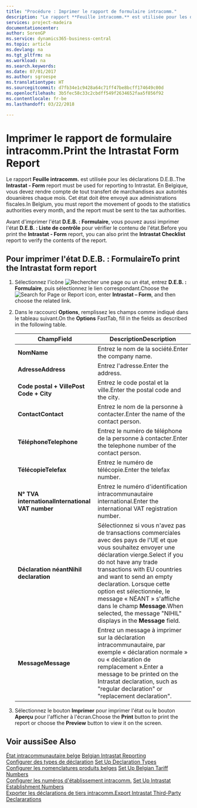 ```yaml
---
title: "Procédure : Imprimer le rapport de formulaire intracomm."
description: "Le rapport **Feuille intracomm.** est utilisée pour les déclarations D.E.B.. En Belgique, vous devez déclarer les mouvements de marchandises aux autorités statistiques mensuellement et la déclaration doit être envoyée aux autorités fiscales."
services: project-madeira
documentationcenter: 
author: SorenGP
ms.service: dynamics365-business-central
ms.topic: article
ms.devlang: na
ms.tgt_pltfrm: na
ms.workload: na
ms.search.keywords: 
ms.date: 07/01/2017
ms.author: sgroespe
ms.translationtype: HT
ms.sourcegitcommit: d7fb34e1c9428a64c71ff47be8bcff174649c00d
ms.openlocfilehash: 3b5fec58c33c2cbdff549f2634652faa5f856f92
ms.contentlocale: fr-be
ms.lasthandoff: 03/22/2018

---
```

# <a name="print-the-intrastat-form-report"></a><span data-ttu-id="7f287-104">Imprimer le rapport de formulaire intracomm.</span><span class="sxs-lookup"><span data-stu-id="7f287-104">Print the Intrastat Form Report</span></span>
<span data-ttu-id="7f287-105">Le rapport **Feuille intracomm.** est utilisée pour les déclarations D.E.B..</span><span class="sxs-lookup"><span data-stu-id="7f287-105">The **Intrastat - Form** report must be used for reporting to Intrastat.</span></span> <span data-ttu-id="7f287-106">En Belgique, vous devez rendre compte de tout transfert de marchandises aux autorités douanières chaque mois. Cet état doit être envoyé aux administrations fiscales.</span><span class="sxs-lookup"><span data-stu-id="7f287-106">In Belgium, you must report the movement of goods to the statistics authorities every month, and the report must be sent to the tax authorities.</span></span>  

<span data-ttu-id="7f287-107">Avant d'imprimer l'état **D.E.B. : Formulaire**, vous pouvez aussi imprimer l'état **D.E.B. : Liste de contrôle** pour vérifier le contenu de l'état.</span><span class="sxs-lookup"><span data-stu-id="7f287-107">Before you print the **Intrastat - Form** report, you can also print the **Intrastat Checklist** report to verify the contents of the report.</span></span>  

## <a name="to-print-the-intrastat-form-report"></a><span data-ttu-id="7f287-108">Pour imprimer l'état D.E.B. : Formulaire</span><span class="sxs-lookup"><span data-stu-id="7f287-108">To print the Intrastat form report</span></span>  

1.  <span data-ttu-id="7f287-109">Sélectionnez l'icône ![Rechercher une page ou un état](../../media/ui-search/search_small.png "icône Rechercher une page ou un état"), entrez **D.E.B. : Formulaire**, puis sélectionnez le lien correspondant.</span><span class="sxs-lookup"><span data-stu-id="7f287-109">Choose the ![Search for Page or Report](../../media/ui-search/search_small.png "Search for Page or Report icon") icon, enter **Intrastat – Form**, and then choose the related link.</span></span>  
2.  <span data-ttu-id="7f287-110">Dans le raccourci **Options**, remplissez les champs comme indiqué dans le tableau suivant.</span><span class="sxs-lookup"><span data-stu-id="7f287-110">On the **Options** FastTab, fill in the fields as described in the following table.</span></span>  

    |<span data-ttu-id="7f287-111">Champ</span><span class="sxs-lookup"><span data-stu-id="7f287-111">Field</span></span>|<span data-ttu-id="7f287-112">Description</span><span class="sxs-lookup"><span data-stu-id="7f287-112">Description</span></span>|  
    |---------------------------------|---------------------------------------|  
    |<span data-ttu-id="7f287-113">**Nom**</span><span class="sxs-lookup"><span data-stu-id="7f287-113">**Name**</span></span>|<span data-ttu-id="7f287-114">Entrez le nom de la société.</span><span class="sxs-lookup"><span data-stu-id="7f287-114">Enter the company name.</span></span>|  
    |<span data-ttu-id="7f287-115">**Adresse**</span><span class="sxs-lookup"><span data-stu-id="7f287-115">**Address**</span></span>|<span data-ttu-id="7f287-116">Entrez l'adresse.</span><span class="sxs-lookup"><span data-stu-id="7f287-116">Enter the address.</span></span>|  
    |<span data-ttu-id="7f287-117">**Code postal + Ville**</span><span class="sxs-lookup"><span data-stu-id="7f287-117">**Post Code + City**</span></span>|<span data-ttu-id="7f287-118">Entrez le code postal et la ville.</span><span class="sxs-lookup"><span data-stu-id="7f287-118">Enter the postal code and the city.</span></span>|  
    |<span data-ttu-id="7f287-119">**Contact**</span><span class="sxs-lookup"><span data-stu-id="7f287-119">**Contact**</span></span>|<span data-ttu-id="7f287-120">Entrez le nom de la personne à contacter.</span><span class="sxs-lookup"><span data-stu-id="7f287-120">Enter the name of the contact person.</span></span>|  
    |<span data-ttu-id="7f287-121">**Téléphone**</span><span class="sxs-lookup"><span data-stu-id="7f287-121">**Telephone**</span></span>|<span data-ttu-id="7f287-122">Entrez le numéro de téléphone de la personne à contacter.</span><span class="sxs-lookup"><span data-stu-id="7f287-122">Enter the telephone number of the contact person.</span></span>|  
    |<span data-ttu-id="7f287-123">**Télécopie**</span><span class="sxs-lookup"><span data-stu-id="7f287-123">**Telefax**</span></span>|<span data-ttu-id="7f287-124">Entrez le numéro de télécopie.</span><span class="sxs-lookup"><span data-stu-id="7f287-124">Enter the telefax number.</span></span>|  
    |<span data-ttu-id="7f287-125">**N° TVA international**</span><span class="sxs-lookup"><span data-stu-id="7f287-125">**International VAT number**</span></span>|<span data-ttu-id="7f287-126">Entrez le numéro d'identification intracommunautaire international.</span><span class="sxs-lookup"><span data-stu-id="7f287-126">Enter the international VAT registration number.</span></span>|  
    |<span data-ttu-id="7f287-127">**Déclaration néant**</span><span class="sxs-lookup"><span data-stu-id="7f287-127">**Nihil declaration**</span></span>|<span data-ttu-id="7f287-128">Sélectionnez si vous n'avez pas de transactions commerciales avec des pays de l'UE et que vous souhaitez envoyer une déclaration vierge.</span><span class="sxs-lookup"><span data-stu-id="7f287-128">Select if you do not have any trade transactions with EU countries and want to send an empty declaration.</span></span> <span data-ttu-id="7f287-129">Lorsque cette option est sélectionnée, le message « NÉANT » s'affiche dans le champ **Message**.</span><span class="sxs-lookup"><span data-stu-id="7f287-129">When selected, the message "NIHIL" displays in the **Message** field.</span></span>|  
    |<span data-ttu-id="7f287-130">**Message**</span><span class="sxs-lookup"><span data-stu-id="7f287-130">**Message**</span></span>|<span data-ttu-id="7f287-131">Entrez un message à imprimer sur la déclaration intracommunautaire, par exemple « déclaration normale » ou « déclaration de remplacement ».</span><span class="sxs-lookup"><span data-stu-id="7f287-131">Enter a message to be printed on the Intrastat declaration, such as "regular declaration" or "replacement declaration".</span></span>|  

3.  <span data-ttu-id="7f287-132">Sélectionnez le bouton **Imprimer** pour imprimer l'état ou le bouton **Aperçu** pour l'afficher à l'écran.</span><span class="sxs-lookup"><span data-stu-id="7f287-132">Choose the **Print** button to print the report or choose the **Preview** button to view it on the screen.</span></span>  
  
## <a name="see-also"></a><span data-ttu-id="7f287-133">Voir aussi</span><span class="sxs-lookup"><span data-stu-id="7f287-133">See Also</span></span>  
 <span data-ttu-id="7f287-134">[État intracommunautaire belge](belgian-intrastat-reporting.md) </span><span class="sxs-lookup"><span data-stu-id="7f287-134">[Belgian Intrastat Reporting](belgian-intrastat-reporting.md) </span></span>  
 <span data-ttu-id="7f287-135">[Configurer des types de déclaration](how-to-set-up-declaration-types.md) </span><span class="sxs-lookup"><span data-stu-id="7f287-135">[Set Up Declaration Types](how-to-set-up-declaration-types.md) </span></span>  
 <span data-ttu-id="7f287-136">[Configurer les nomenclatures produits belges](how-to-set-up-belgian-tariff-numbers.md) </span><span class="sxs-lookup"><span data-stu-id="7f287-136">[Set Up Belgian Tariff Numbers](how-to-set-up-belgian-tariff-numbers.md) </span></span>  
 <span data-ttu-id="7f287-137">[Configurer les numéros d'établissement intracomm.](how-to-set-up-intrastat-establishment-numbers.md) </span><span class="sxs-lookup"><span data-stu-id="7f287-137">[Set Up Intrastat Establishment Numbers](how-to-set-up-intrastat-establishment-numbers.md) </span></span>  
 [<span data-ttu-id="7f287-138">Exporter les déclarations de tiers intracomm.</span><span class="sxs-lookup"><span data-stu-id="7f287-138">Export Intrastat Third-Party Declararations</span></span>](how-to-export-intrastat-third-party-declararations.md)

